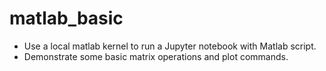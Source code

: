 # matlab_basic
- Use a local matlab kernel to run a Jupyter notebook with Matlab script.
- Demonstrate some basic matrix operations and plot commands.
